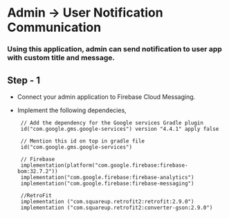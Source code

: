# Admin -> User Notification Communication
### Using this application, admin can send notification to user app with custom title and message.

## Step - 1
 - Connect your admin application to Firebase Cloud Messaging.
 - Implement the following dependecies,

        // Add the dependency for the Google services Gradle plugin
        id("com.google.gms.google-services") version "4.4.1" apply false

        // Mention this id on top in gradle file
        id("com.google.gms.google-services")

        // Firebase
        implementation(platform("com.google.firebase:firebase-bom:32.7.2"))
        implementation("com.google.firebase:firebase-analytics")
        implementation("com.google.firebase:firebase-messaging")

        //RetroFit
        implementation ("com.squareup.retrofit2:retrofit:2.9.0")
        implementation ("com.squareup.retrofit2:converter-gson:2.9.0")

    
